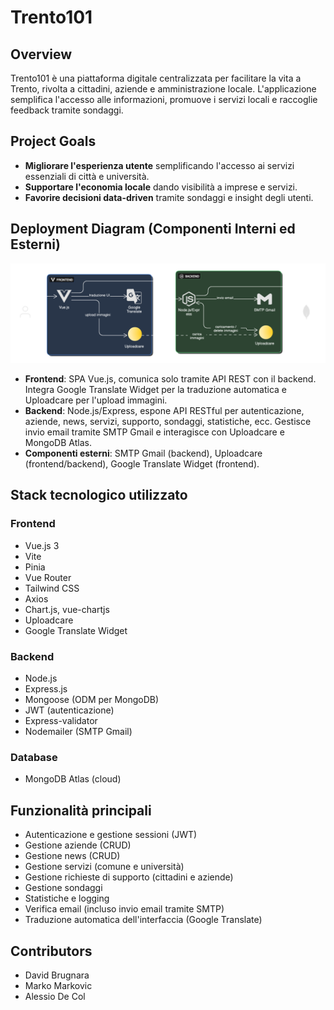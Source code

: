 # Trento101

## Overview

Trento101 è una piattaforma digitale centralizzata per facilitare la vita a Trento, rivolta a cittadini, aziende e amministrazione locale. L'applicazione semplifica l'accesso alle informazioni, promuove i servizi locali e raccoglie feedback tramite sondaggi.

## Project Goals

- **Migliorare l'esperienza utente** semplificando l'accesso ai servizi essenziali di città e università.
- **Supportare l'economia locale** dando visibilità a imprese e servizi.
- **Favorire decisioni data-driven** tramite sondaggi e insight degli utenti.

## Deployment Diagram (Componenti Interni ed Esterni)

![Deployment Diagram](diagram-dark.png)

- **Frontend**: SPA Vue.js, comunica solo tramite API REST con il backend. Integra Google Translate Widget per la traduzione automatica e Uploadcare per l'upload immagini.
- **Backend**: Node.js/Express, espone API RESTful per autenticazione, aziende, news, servizi, supporto, sondaggi, statistiche, ecc. Gestisce invio email tramite SMTP Gmail e interagisce con Uploadcare e MongoDB Atlas.
- **Componenti esterni**: SMTP Gmail (backend), Uploadcare (frontend/backend), Google Translate Widget (frontend).

## Stack tecnologico utilizzato

### Frontend
- Vue.js 3
- Vite
- Pinia
- Vue Router
- Tailwind CSS
- Axios
- Chart.js, vue-chartjs
- Uploadcare
- Google Translate Widget

### Backend
- Node.js
- Express.js
- Mongoose (ODM per MongoDB)
- JWT (autenticazione)
- Express-validator
- Nodemailer (SMTP Gmail)

### Database
- MongoDB Atlas (cloud)

## Funzionalità principali
- Autenticazione e gestione sessioni (JWT)
- Gestione aziende (CRUD)
- Gestione news (CRUD)
- Gestione servizi (comune e università)
- Gestione richieste di supporto (cittadini e aziende)
- Gestione sondaggi
- Statistiche e logging
- Verifica email (incluso invio email tramite SMTP)
- Traduzione automatica dell'interfaccia (Google Translate)

## Contributors

- David Brugnara
- Marko Markovic
- Alessio De Col
